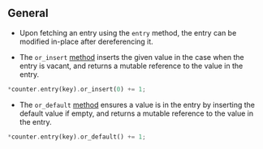 ## General

- Upon fetching an entry using the `entry` method, the entry can be modified in-place after dereferencing it.

- The `or_insert` [method](https://doc.rust-lang.org/std/collections/hash_map/enum.Entry.html#method.or_insert) inserts the given value in the case when the entry is vacant, and returns a mutable reference to the value in the entry.

```rust
*counter.entry(key).or_insert(0) += 1;
```

- The `or_default` [method](https://doc.rust-lang.org/std/collections/hash_map/enum.Entry.html#method.or_default) ensures a value is in the entry by inserting the default value if empty, and returns a mutable reference to the value in the entry.

```rust
*counter.entry(key).or_default() += 1;
```
